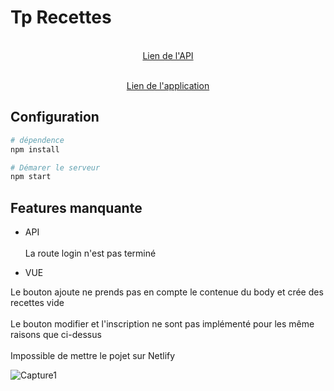 # Tp Recettes

<p align="center">
  <a href="https://tpnotejs.herokuapp.com/" target="_blank">
    <br>
    Lien de l'API
  </a>
</p>

<p align="center">
  <a href="https://62dloi.csb.app/#/login" target="_blank">
    <br>
    Lien de l'application
  </a>
</p>

## Configuration


``` bash
# dépendence
npm install 

# Démarer le serveur
npm start
```
## Features manquante


  - API
 <br></br>
La route login n'est pas terminé
  
  - VUE
  
Le bouton ajoute ne prends pas en compte le contenue du body et crée des recettes vide
</br>  
Le bouton modifier et l'inscription ne sont pas implémenté pour les même raisons que ci-dessus
<br><br>
Impossible de mettre le pojet sur Netlify
  
![Capture1](https://user-images.githubusercontent.com/96228762/158264885-6e9af16f-132e-45fa-bbaf-0913519a3c81.PNG)

  </p>
